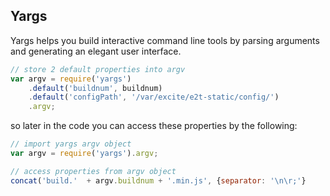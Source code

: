 ## Yargs

Yargs helps you build interactive command line tools by parsing arguments and generating an elegant user interface.

```js
// store 2 default properties into argv
var argv = require('yargs')
    .default('buildnum', buildnum)
    .default('configPath', '/var/excite/e2t-static/config/')
    .argv;
```

so later in the code you can access these properties by the following:

```js
// import yargs argv object
var argv = require('yargs').argv;

// access properties from argv object
concat('build.'  + argv.buildnum + '.min.js', {separator: '\n\r;'}
```
